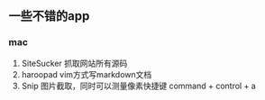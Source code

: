 ## 一些不错的app

### mac

1. SiteSucker 抓取网站所有源码
2. haroopad vim方式写markdown文档
3. Snip 图片截取，同时可以测量像素快捷键 command + control + a
